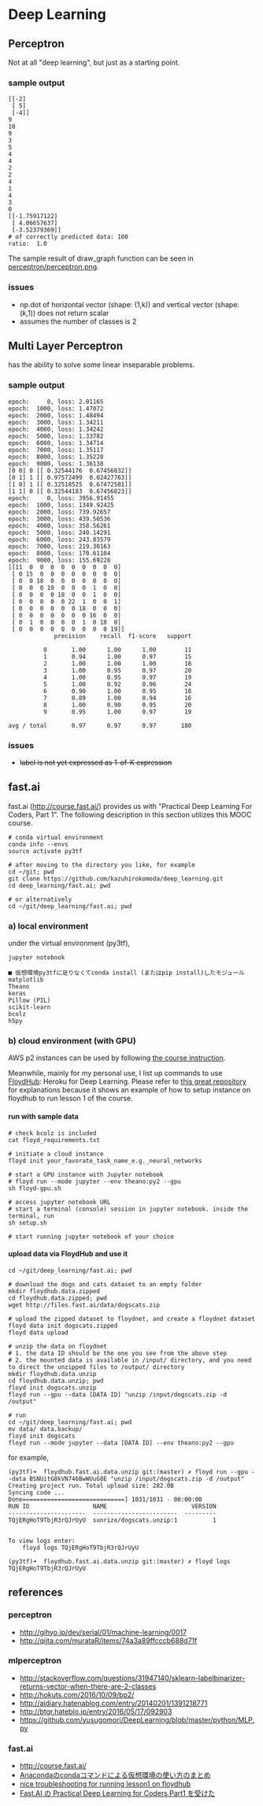 # Deep Learning

## Perceptron
Not at all "deep learning", but just as a starting point.

### sample output

```
[[-2]
 [ 5]
 [-4]]
9
10
9
3
5
4
4
2
2
4
1
4
3
0
[[-1.75917122]
 [ 4.06657637]
 [-3.52379369]]
# of correctly predicted data: 100
ratio:  1.0
```

The sample result of draw_graph function can be seen in [perceptron/perceptron.png](perceptron/perceptron.png).

### issues

- np.dot of horizontal vector (shape: (1,k)) and vertical vector (shape: (k,1)) does not return scalar
- assumes the number of classes is 2


## Multi Layer Perceptron
has the ability to solve some linear inseparable problems.

### sample output

```
epoch:     0, loss: 2.01165
epoch:  1000, loss: 1.47072
epoch:  2000, loss: 1.48494
epoch:  3000, loss: 1.34211
epoch:  4000, loss: 1.34242
epoch:  5000, loss: 1.33782
epoch:  6000, loss: 1.34714
epoch:  7000, loss: 1.35117
epoch:  8000, loss: 1.35228
epoch:  9000, loss: 1.36138
[0 0] 0 [[ 0.32544176  0.67456832]]
[0 1] 1 [[ 0.97572499  0.02427763]]
[1 0] 1 [[ 0.32518525  0.67472581]]
[1 1] 0 [[ 0.32544183  0.67456823]]
epoch:     0, loss: 3956.91455
epoch:  1000, loss: 1349.92425
epoch:  2000, loss: 739.92657
epoch:  3000, loss: 439.50536
epoch:  4000, loss: 358.56261
epoch:  5000, loss: 240.14291
epoch:  6000, loss: 243.83579
epoch:  7000, loss: 219.30163
epoch:  8000, loss: 170.61104
epoch:  9000, loss: 155.69228
[[11  0  0  0  0  0  0  0  0  0]
 [ 0 15  0  0  0  0  0  0  0  0]
 [ 0  0 18  0  0  0  0  0  0  0]
 [ 0  0  0 19  0  0  0  1  0  0]
 [ 0  0  0  0 18  0  0  1  0  0]
 [ 0  0  0  0  0 22  1  0  0  1]
 [ 0  0  0  0  0  0 18  0  0  0]
 [ 0  0  0  0  0  0  0 16  0  0]
 [ 0  1  0  0  0  0  1  0 18  0]
 [ 0  0  0  0  0  0  0  0  0 19]]
             precision    recall  f1-score   support

          0       1.00      1.00      1.00        11
          1       0.94      1.00      0.97        15
          2       1.00      1.00      1.00        18
          3       1.00      0.95      0.97        20
          4       1.00      0.95      0.97        19
          5       1.00      0.92      0.96        24
          6       0.90      1.00      0.95        18
          7       0.89      1.00      0.94        16
          8       1.00      0.90      0.95        20
          9       0.95      1.00      0.97        19

avg / total       0.97      0.97      0.97       180
```

### issues

- ~~label is not yet expressed as 1-of-K expression~~


## fast.ai
fast.ai (http://course.fast.ai/) provides us with "Practical Deep Learning For Coders, Part 1".
The following description in this section utilizes this MOOC course.

```
# conda virtual environment
conda info --envs
source activate py3tf

# after moving to the directory you like, for example
cd ~/git; pwd
git clone https://github.com/kazuhirokomoda/deep_learning.git
cd deep_learning/fast.ai; pwd

# or alternatively
cd ~/git/deep_learning/fast.ai; pwd
```

### a) local environment

under the virtual environment (py3tf), 
```
jupyter notebook

```

```
■ 仮想環境py3tfに足りなくてconda install (またはpip install)したモジュール
matplotlib
Theano
keras
Pillow (PIL)
scikit-learn
bcolz
h5py
```


### b) cloud environment (with GPU)
AWS p2 instances can be used by following [the course instruction](http://course.fast.ai/lessons/aws.html).

Meanwhile, mainly for my personal use, I list up commands to use [FloydHub](https://www.floydhub.com/): Heroku for Deep Learning.
Please refer to [this great repository](https://github.com/YuelongGuo/floydhub.fast.ai) for explanations because it shows an example of how to setup instance on floydhub to run lesson 1 of the course.

#### run with sample data

```
# check bcolz is included
cat floyd_requirements.txt

# initiate a cloud instance
floyd init your_favorate_task_name_e.g._neural_networks

# start a GPU instance with Jupyter notebook
# floyd run --mode jupyter --env theano:py2 --gpu
sh floyd-gpu.sh

# access jupyter notebook URL
# start a terminal (console) session in jupyter notebook. inside the terminal, run
sh setup.sh

# start running jupyter notebook of your choice
```

#### upload data via FloydHub and use it

```
cd ~/git/deep_learning/fast.ai; pwd

# download the dogs and cats dataset to an empty folder
mkdir floydhub.data.zipped
cd floydhub.data.zipped; pwd
wget http://files.fast.ai/data/dogscats.zip

# upload the zipped dataset to floydnet, and create a floydnet dataset
floyd data init dogscats.zipped
floyd data upload

# unzip the data on floydnet
# 1. the data ID should be the one you see from the above step
# 2. the mounted data is available in /input/ directory, and you need to direct the unzipped files to /output/ directory
mkdir floydhub.data.unzip
cd floydhub.data.unzip; pwd
floyd init dogscats.unzip
floyd run --gpu --data [DATA ID] "unzip /input/dogscats.zip -d /output"

# run
cd ~/git/deep_learning/fast.ai; pwd
mv data/ data.backup/
floyd init dogscats
floyd run --mode jupyter --data [DATA ID] --env theano:py2 --gpu
```

for example,
```
(py3tf)➜  floydhub.fast.ai.data.unzip git:(master) ✗ floyd run --gpu --data BSNUitG8kVN746BwWUuG8E "unzip /input/dogscats.zip -d /output"
Creating project run. Total upload size: 282.0B
Syncing code ...
Done=============================] 1031/1031 - 00:00:00
RUN ID                  NAME                        VERSION
----------------------  ------------------------  ---------
TQjERgHoT9TbjR3rQJrUyU  sunrize/dogscats.unzip:1          1


To view logs enter:
    floyd logs TQjERgHoT9TbjR3rQJrUyU

(py3tf)➜  floydhub.fast.ai.data.unzip git:(master) ✗ floyd logs TQjERgHoT9TbjR3rQJrUyU
```


## references

### perceptron
- http://gihyo.jp/dev/serial/01/machine-learning/0017
- http://qiita.com/murataR/items/74a3a89ffcccb688d71f

### mlperceptron
- http://stackoverflow.com/questions/31947140/sklearn-labelbinarizer-returns-vector-when-there-are-2-classes
- http://hokuts.com/2016/10/09/bp2/
- http://aidiary.hatenablog.com/entry/20140201/1391218771
- http://btgr.hateblo.jp/entry/2016/05/17/092903
- https://github.com/yusugomori/DeepLearning/blob/master/python/MLP.py

### fast.ai
- http://course.fast.ai/
- [Anacondaのcondaコマンドによる仮想環境の使い方のまとめ](http://minus9d.hatenablog.com/entry/2016/01/29/235916)
- [nice troubleshooting for running lesson1 on floydhub](https://shaoanlu.wordpress.com/2017/03/06/floydhub/)
- [Fast.AI の Practical Deep Learning for Coders Part1 を受けた](http://futurismo.biz/archives/6440)
